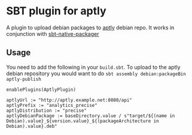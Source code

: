 SBT plugin for aptly
====================

A plugin to upload debian packages to [aptly](https://www.aptly.info/) debian repo. It works in conjunction with [sbt-native-packager](https://github.com/sbt/sbt-native-packager)

Usage
------
You need to add the following in your `build.sbt`. To upload to the aptly debian repository you would want to do `sbt assembly debian:packageBin aptly-publish`


    enablePlugins(AptlyPlugin)
   
    aptlyUrl := "http://aptly.example.net:8080/api"
    aptlyPrefix := "analytics_precise"
    aptlyDistribution := "precise"
    aptlyDebianPackage := baseDirectory.value / s"target/${(name in Debian).value}_${version.value}_${(packageArchitecture in Debian).value}.deb"

